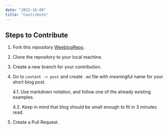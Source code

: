 ```yaml
---
date: "2022-16-09"
title: "Contribute"
---
```


## Steps to Contribute

1. Fork this repository [WeeblogRepo](https://github.com/GoodbyePlanet/weeblog).
2. Clone the repository to your local machine.
3. Create a new branch for your contribution.
4. Go to `content -> post` and create `.md` file with meaningful name for your short blog post.
   
    4.1. Use markdown notation, and follow one of the already existing examples.

    4.2. Keep in mind that blog should be small enough to fit in 3 minutes read.
5. Create a Pull Request.